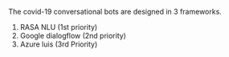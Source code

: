The covid-19 conversational bots are designed in 3 frameworks.

1. RASA NLU (1st priority)
2. Google dialogflow (2nd priority)
3. Azure luis (3rd Priority)

